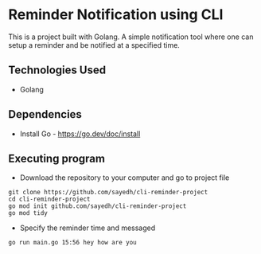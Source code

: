 # Reminder Notification using CLI
This is a project built with Golang. A simple notification tool where one can setup a reminder and be notified at a specified time.


## Technologies Used
* Golang


## Dependencies

* Install Go - https://go.dev/doc/install


## Executing program

* Download the repository to your computer and go to project file
```
git clone https://github.com/sayedh/cli-reminder-project
cd cli-reminder-project
go mod init github.com/sayedh/cli-reminder-project
go mod tidy
```

* Specify the reminder time and messaged
```
go run main.go 15:56 hey how are you
```
